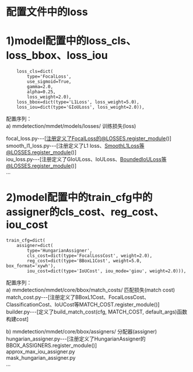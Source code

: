 # 配置文件中的loss
# 1)model配置中的loss_cls、loss_bbox、loss_iou  
        loss_cls=dict(
            type='FocalLoss',
            use_sigmoid=True,
            gamma=2.0,
            alpha=0.25,
            loss_weight=2.0),
        loss_bbox=dict(type='L1Loss', loss_weight=5.0),
        loss_iou=dict(type='GIoULoss', loss_weight=2.0)),

配置序列：  
a) mmdetection/mmdet/models/losses/  训练损失(loss)  

focal_loss.py---[注册定义了FocalLoss的@LOSSES.register_module()]  
smooth_l1_loss.py---[注册定义了L1 loss、SmoothL1Loss等@LOSSES.register_module()]  
iou_loss.py---[注册定义了GIoULoss、IoULoss、BoundedIoULoss等@LOSSES.register_module()]  
...  

# 2)model配置中的train_cfg中的assigner的cls_cost、reg_cost、iou_cost  
    train_cfg=dict(
        assigner=dict(
            type='HungarianAssigner',
            cls_cost=dict(type='FocalLossCost', weight=2.0),
            reg_cost=dict(type='BBoxL1Cost', weight=5.0, box_format='xywh'),
            iou_cost=dict(type='IoUCost', iou_mode='giou', weight=2.0))),

配置序列：  
a) mmdetection/mmdet/core/bbox/match_costs/  匹配损失(match cost)  
match_cost.py---[注册定义了BBoxL1Cost、FocalLossCost、ClassificationCost、IoUCost等MATCH_COST.register_module()]  
builder.py---[定义了build_match_cost(cfg, MATCH_COST, default_args)函数构建cost]  

b) mmdetection/mmdet/core/bbox/assigners/  分配器(assigner)  
hungarian_assigner.py---[注册定义了HungarianAssigner的BBOX_ASSIGNERS.register_module()]  
approx_max_iou_assigner.py  
mask_hungarian_assigner.py  
...  
